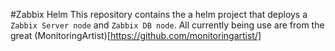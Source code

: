 #Zabbix Helm
This repository contains the a helm project that deploys a `Zabbix Server node` and `Zabbix DB node`. All currently being use are from the great (MonitoringArtist)[https://github.com/monitoringartist/] 
